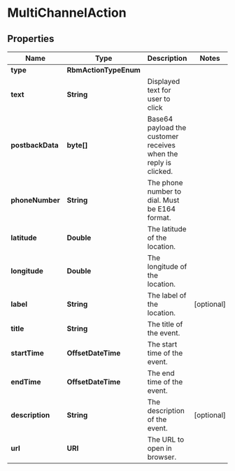 

# MultiChannelAction


## Properties

| Name | Type | Description | Notes |
|------------ | ------------- | ------------- | -------------|
|**type** | **RbmActionTypeEnum** |  |  |
|**text** | **String** | Displayed text for user to click |  |
|**postbackData** | **byte[]** | Base64 payload the customer receives when the reply is clicked. |  |
|**phoneNumber** | **String** | The phone number to dial. Must be E164 format. |  |
|**latitude** | **Double** | The latitude of the location. |  |
|**longitude** | **Double** | The longitude of the location. |  |
|**label** | **String** | The label of the location. |  [optional] |
|**title** | **String** | The title of the event. |  |
|**startTime** | **OffsetDateTime** | The start time of the event. |  |
|**endTime** | **OffsetDateTime** | The end time of the event. |  |
|**description** | **String** | The description of the event. |  [optional] |
|**url** | **URI** | The URL to open in browser. |  |



